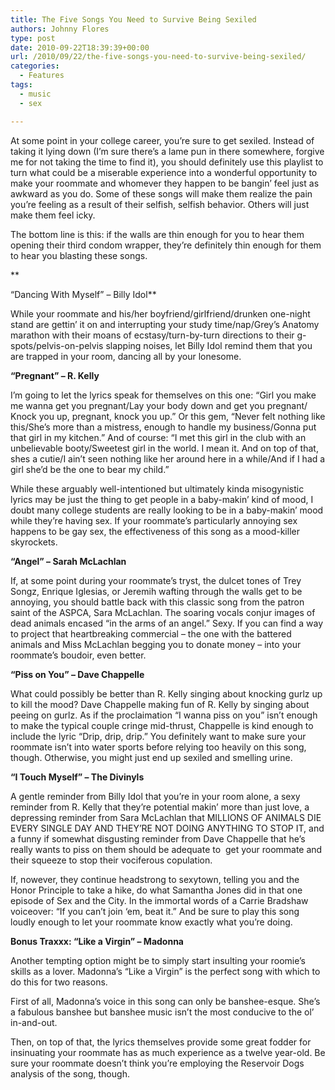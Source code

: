 ```yaml
---
title: The Five Songs You Need to Survive Being Sexiled
authors: Johnny Flores
type: post
date: 2010-09-22T18:39:39+00:00
url: /2010/09/22/the-five-songs-you-need-to-survive-being-sexiled/
categories:
  - Features
tags:
  - music
  - sex

---
```

At some point in your college career, you’re sure to get sexiled. Instead of taking it lying down (I’m sure there’s a lame pun in there somewhere, forgive me for not taking the time to find it), you should definitely use this playlist to turn what could be a miserable experience into a wonderful opportunity to make your roommate and whomever they happen to be bangin’ feel just as awkward as you do. Some of these songs will make them realize the pain you’re feeling as a result of their selfish, selfish behavior. Others will just make them feel icky.

The bottom line is this: if the walls are thin enough for you to hear them opening their third condom wrapper, they’re definitely thin enough for them to hear you blasting these songs.
  
**
  
“Dancing With Myself” – Billy Idol**
  
While your roommate and his/her boyfriend/girlfriend/drunken one-night stand are gettin’ it on and interrupting your study time/nap/Grey’s Anatomy marathon with their moans of ecstasy/turn-by-turn directions to their g-spots/pelvis-on-pelvis slapping noises, let Billy Idol remind them that you are trapped in your room, dancing all by your lonesome.

**“Pregnant” – R. Kelly**
  
I’m going to let the lyrics speak for themselves on this one: “Girl you make me wanna get you pregnant/Lay your body down and get you pregnant/ Knock you up, pregnant, knock you up.” Or this gem, “Never felt nothing like this/She’s more than a mistress, enough to handle my business/Gonna put that girl in my kitchen.” And of course: “I met this girl in the club with an unbelievable booty/Sweetest girl in the world. I mean it. And on top of that, shes a cutie/I ain’t seen nothing like her around here in a while/And if I had a girl she’d be the one to bear my child.”

While these arguably well-intentioned but ultimately kinda misogynistic lyrics may be just the thing to get people in a baby-makin’ kind of mood, I doubt many college students are really looking to be in a baby-makin’ mood while they’re having sex. If your roommate’s particularly annoying sex happens to be gay sex, the effectiveness of this song as a mood-killer skyrockets.

**“Angel” – Sarah McLachlan**
  
If, at some point during your roommate’s tryst, the dulcet tones of Trey Songz, Enrique Iglesias, or Jeremih wafting through the walls get to be annoying, you should battle back with this classic song from the patron saint of the ASPCA, Sara McLachlan. The soaring vocals conjur images of dead animals encased “in the arms of an angel.” Sexy. If you can find a way to project that heartbreaking commercial – the one with the battered animals and Miss McLachlan begging you to donate money – into your roommate’s boudoir, even better.

**“Piss on You” – Dave Chappelle**
  
What could possibly be better than R. Kelly singing about knocking gurlz up to kill the mood? Dave Chappelle making fun of R. Kelly by singing about peeing on gurlz. As if the proclaimation “I wanna piss on you” isn’t enough to make the typical couple cringe mid-thrust, Chappelle is kind enough to include the lyric “Drip, drip, drip.” You definitely want to make sure your roommate isn’t into water sports before relying too heavily on this song, though. Otherwise, you might just end up sexiled and smelling urine.

**“I Touch Myself” – The Divinyls**
  
A gentle reminder from Billy Idol that you’re in your room alone, a sexy reminder from R. Kelly that they’re potential makin’ more than just love, a depressing reminder from Sara McLachlan that MILLIONS OF ANIMALS DIE EVERY SINGLE DAY AND THEY’RE NOT DOING ANYTHING TO STOP IT, and a funny if somewhat disgusting reminder from Dave Chappelle that he’s really wants to piss on them should be adequate to  get your roommate and their squeeze to stop their vociferous copulation.

If, nowever, they continue headstrong to sexytown, telling you and the Honor Principle to take a hike, do what Samantha Jones did in that one episode of Sex and the City. In the immortal words of a Carrie Bradshaw voiceover: “If you can’t join ‘em, beat it.” And be sure to play this song loudly enough to let your roommate know exactly what you’re doing.

**Bonus Traxxx: “Like a Virgin” – Madonna**
  
Another tempting option might be to simply start insulting your roomie’s skills as a lover. Madonna’s “Like a Virgin” is the perfect song with which to do this for two reasons.

First of all, Madonna’s voice in this song can only be banshee-esque. She’s a fabulous banshee but banshee music isn’t the most conducive to the ol’ in-and-out.

Then, on top of that, the lyrics themselves provide some great fodder for insinuating your roommate has as much experience as a twelve year-old. Be sure your roommate doesn’t think you’re employing the Reservoir Dogs analysis of the song, though.